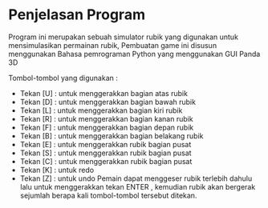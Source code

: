 # Penjelasan Program
Program ini merupakan sebuah simulator rubik yang digunakan untuk mensimulasikan permainan rubik, Pembuatan game ini disusun menggunakan Bahasa pemrograman Python yang menggunakan GUI Panda 3D

Tombol-tombol yang digunakan :
- Tekan [U] : untuk menggerakkan bagian atas rubik
- Tekan [D] : untuk menggerakkan bagian bawah rubik
- Tekan [L] : untuk menggerakkan bagian kiri rubik
- Tekan [R] : untuk menggerakkan bagian kanan rubik
- Tekan [F] : untuk menggerakkan bagian depan rubik
- Tekan [B] : untuk menggerakkan bagian belakang rubik
- Tekan [E] : untuk menggerakkan rubik bagian pusat
- Tekan [S] : untuk menggerakkan rubik bagian pusat
- Tekan [C] : untuk menggerakkan rubik bagian pusat
- Tekan [K] : untuk redo
- Tekan [Z] : untuk undo
Pemain dapat menggeser rubik terlebih dahulu lalu untuk menggerakkan tekan
ENTER , kemudian rubik akan bergerak sejumlah berapa kali tombol-tombol
tersebut ditekan.

